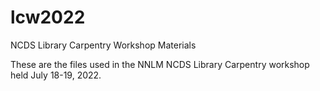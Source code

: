 # lcw2022
NCDS Library Carpentry Workshop Materials

These are the files used in the NNLM NCDS Library Carpentry workshop held July 18-19, 2022.
